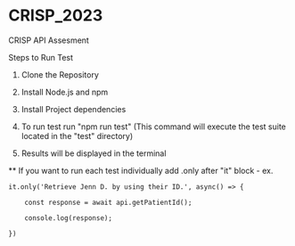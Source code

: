 # CRISP_2023
CRISP API Assesment

Steps to Run Test

1. Clone the Repository

2. Install Node.js and npm

3. Install Project dependencies

4. To run test run "npm run test" (This command will execute the test suite located in the "test" directory)

5. Results will be displayed in the terminal

** If you want to run each test individually add .only after "it" block
    - ex. 
    
    it.only('Retrieve Jenn D. by using their ID.', async() => {

        const response = await api.getPatientId();

        console.log(response);

    })